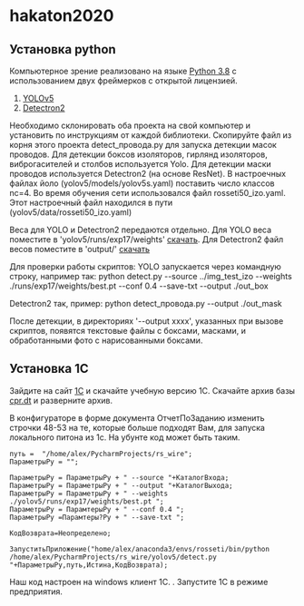 # hakaton2020
## Установка python
Компьютерное зрение реализовано на языке [Python 3.8](https://www.python.org/downloads/) с использованием двух фреймерков c открытой лицензией.
1. [YOLOv5](https://github.com/ultralytics/yolov5)
2. [Detectron2](https://github.com/facebookresearch/detectron2)

Необходимо склонировать оба проекта на свой компьютер и установить по инструкциям от каждой библиотеки.
Скопируйте файл из корня этого проекта detect_провода.py для запуска детекции масок проводов.
Для детекции боксов изоляторов, гирлянд изоляторов, виброгасителей и столбов используется Yolo. 
Для детекции маски проводов используется Detectron2 (на основе ResNet).
В настроечных файлах йоло (yolov5/models/yolov5s.yaml) поставить число классов nc=4. Во время обучения сети использовался файл rosseti50_izo.yaml. Этот настроечный файл находился в пути (yolov5/data/rosseti50_izo.yaml)

Веса для YOLO и Detectron2 передаются отдельно.
Для YOLO веса поместите в 'yolov5/runs/exp17/weights' [скачать](https://yadi.sk/d/w-BAORcyEZrziw).
Для Detectron2 файл весов поместите в 'output/' [скачать](https://yadi.sk/d/lf5UjwxHywHgrg)

Для проверки работы скриптов:
YOLO запускается через командную строку, например так:
    python detect.py --source ../img_test_izo --weights ./runs/exp17/weights/best.pt --conf 0.4 --save-txt --output ./out_box

Detectron2 так, пример:
    python detect_провода.py --output ./out_mask
    

После детекции, в директориях '--output xxxx', указанных при вызове скриптов, появятся текстовые файлы с боксами, масками, и обработанными фото с нарисованными боксами.

## Установка 1С

Зайдите на сайт [1С](https://v8.1c.ru/podderzhka-i-obuchenie/uchebnye-versii/distributiv-1s-predpriyatie-8-3-versiya-dlya-obucheniya-programmirovaniyu/) и скачайте учебную версию 1С.
Скачайте архив базы [cpr.dt](https://cloud.mail.ru/public/3rB9/3ucz3up21) и разверните архив.

В конфигураторе в форме документа ОтчетПоЗаданию изменить строчки 48-53 на те, которые больше подходят Вам, для запуска локального питона из 1с. 
На убунте код может быть таким.

	путь =  "/home/alex/PycharmProjects/rs_wire";
	ПараметрыPy = "";
	
	ПараметрыPy = ПараметрыPy + " --source "+КаталогВхода;
	ПараметрыPy = ПараметрыPy + " --output "+КаталогВыхода;
	ПараметрыPy = ПараметрыPy + " --weights ./yolov5/runs/exp17/weights/best.pt ";
	ПараметрыPy = ПарамтерыPy + " --conf 0.4 ";
	ПараметрыPy =Парамтеры?Py + " --save-txt ";
	
	КодВозврата=Неопределено;

	ЗапуститьПриложение("home/alex/anaconda3/envs/rosseti/bin/python /home/alex/PycharmProjects/rs_wire/yolov5/detect.py "+ПараметрыPy,путь,Истина,КодВозврата);
	
    
Наш код настроен на windows клиент 1С. .
Запустите 1С в режиме предприятия.


 
